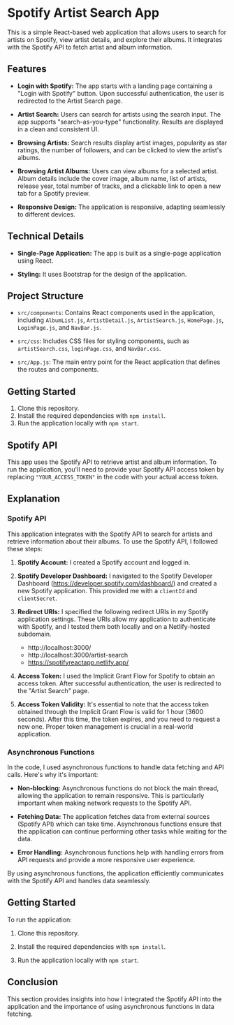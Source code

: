 # Spotify Artist Search App

This is a simple React-based web application that allows users to search for artists on Spotify, view artist details, and explore their albums. It integrates with the Spotify API to fetch artist and album information.

## Features

- **Login with Spotify:** The app starts with a landing page containing a "Login with Spotify" button. Upon successful authentication, the user is redirected to the Artist Search page.

- **Artist Search:** Users can search for artists using the search input. The app supports "search-as-you-type" functionality. Results are displayed in a clean and consistent UI.

- **Browsing Artists:** Search results display artist images, popularity as star ratings, the number of followers, and can be clicked to view the artist's albums.

- **Browsing Artist Albums:** Users can view albums for a selected artist. Album details include the cover image, album name, list of artists, release year, total number of tracks, and a clickable link to open a new tab for a Spotify preview.

- **Responsive Design:** The application is responsive, adapting seamlessly to different devices.

## Technical Details

- **Single-Page Application:** The app is built as a single-page application using React.

- **Styling:** It uses Bootstrap for the design of the application.

## Project Structure

- `src/components`: Contains React components used in the application, including `AlbumList.js`, `ArtistDetail.js`, `ArtistSearch.js`, `HomePage.js`, `LoginPage.js`, and `NavBar.js`.

- `src/css`: Includes CSS files for styling components, such as `artistSearch.css`, `loginPage.css`, and `NavBar.css`.

- `src/App.js`: The main entry point for the React application that defines the routes and components.

## Getting Started

1. Clone this repository.
2. Install the required dependencies with `npm install`.
3. Run the application locally with `npm start`.

## Spotify API

This app uses the Spotify API to retrieve artist and album information. To run the application, you'll need to provide your Spotify API access token by replacing `"YOUR_ACCESS_TOKEN"` in the code with your actual access token.

## Explanation

### Spotify API

This application integrates with the Spotify API to search for artists and retrieve information about their albums. To use the Spotify API, I followed these steps:

1. **Spotify Account:** I created a Spotify account and logged in.

2. **Spotify Developer Dashboard:** I navigated to the Spotify Developer Dashboard (https://developer.spotify.com/dashboard/) and created a new Spotify application. This provided me with a `clientId` and `clientSecret`.

3. **Redirect URIs:** I specified the following redirect URIs in my Spotify application settings. These URIs allow my application to authenticate with Spotify, and I tested them both locally and on a Netlify-hosted subdomain.

   - http://localhost:3000/
   - http://localhost:3000/artist-search
   - https://spotifyreactapp.netlify.app/

4. **Access Token:** I used the Implicit Grant Flow for Spotify to obtain an access token. After successful authentication, the user is redirected to the "Artist Search" page.

5. **Access Token Validity:** It's essential to note that the access token obtained through the Implicit Grant Flow is valid for 1 hour (3600 seconds). After this time, the token expires, and you need to request a new one. Proper token management is crucial in a real-world application.

### Asynchronous Functions

In the code, I used asynchronous functions to handle data fetching and API calls. Here's why it's important:

- **Non-blocking:** Asynchronous functions do not block the main thread, allowing the application to remain responsive. This is particularly important when making network requests to the Spotify API.

- **Fetching Data:** The application fetches data from external sources (Spotify API) which can take time. Asynchronous functions ensure that the application can continue performing other tasks while waiting for the data.

- **Error Handling:** Asynchronous functions help with handling errors from API requests and provide a more responsive user experience.

By using asynchronous functions, the application efficiently communicates with the Spotify API and handles data seamlessly.

## Getting Started

To run the application:

1. Clone this repository.

2. Install the required dependencies with `npm install`.

3. Run the application locally with `npm start`.

## Conclusion

This section provides insights into how I integrated the Spotify API into the application and the importance of using asynchronous functions in data fetching.
